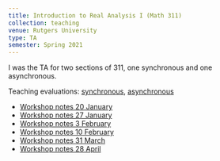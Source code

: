 ```yaml
---
title: Introduction to Real Analysis I (Math 311)
collection: teaching
venue: Rutgers University
type: TA
semester: Spring 2021
---
```


I was the TA for two sections of 311, one synchronous and one asynchronous.

Teaching evaluations: [synchronous](/files/SP2021/311/s-eval.pdf), [asynchronous](/files/SP2021/311/as-eval.pdf)

- [Workshop notes 20 January](/files/SP2021/311/jan-20.pdf)
- [Workshop notes 27 January](/files/SP2021/311/jan-27.pdf)
- [Workshop notes 3 February](/files/SP2021/311/feb-3.pdf)
- [Workshop notes 10 February](/files/SP2021/311/feb-10.pdf)
- [Workshop notes 31 March](/files/SP2021/311/march-31.pdf)
- [Workshop notes 28 April](/files/SP2021/311/apr-28.pdf)
